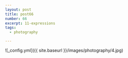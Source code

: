```yaml
---
layout: post
title: post66
number: 66
excerpt: 11-expressions
tags:
  - photography

---
```




![_config.yml]({{ site.baseurl }}/images/photography/4.jpg)

